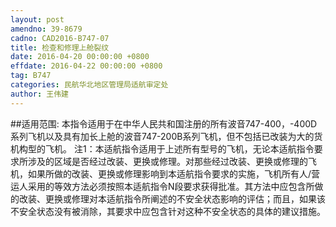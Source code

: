 ```yaml
---
layout: post
amendno: 39-8679
cadno: CAD2016-B747-07
title: 检查和修理上舱裂纹
date: 2016-04-20 00:00:00 +0800
effdate: 2016-04-22 00:00:00 +0800
tag: B747
categories: 民航华北地区管理局适航审定处
author: 王伟建
---
```


##适用范围:
本指令适用于在中华人民共和国注册的所有波音747-400，-400D系列飞机以及具有加长上舱的波音747-200B系列飞机，但不包括已改装为大的货机构型的飞机。 注1：本适航指令适用于上述所有型号的飞机，无论本适航指令要求所涉及的区域是否经过改装、更换或修理。对那些经过改装、更换或修理的飞机，如果所做的改装、更换或修理影响到本适航指令要求的实施，飞机所有人/营运人采用的等效方法必须按照本适航指令N段要求获得批准。其方法中应包含所做的改装、更换或修理对本适航指令所阐述的不安全状态影响的评估；而且，如果该不安全状态没有被消除，其要求中应包含针对这种不安全状态的具体的建议措施。

